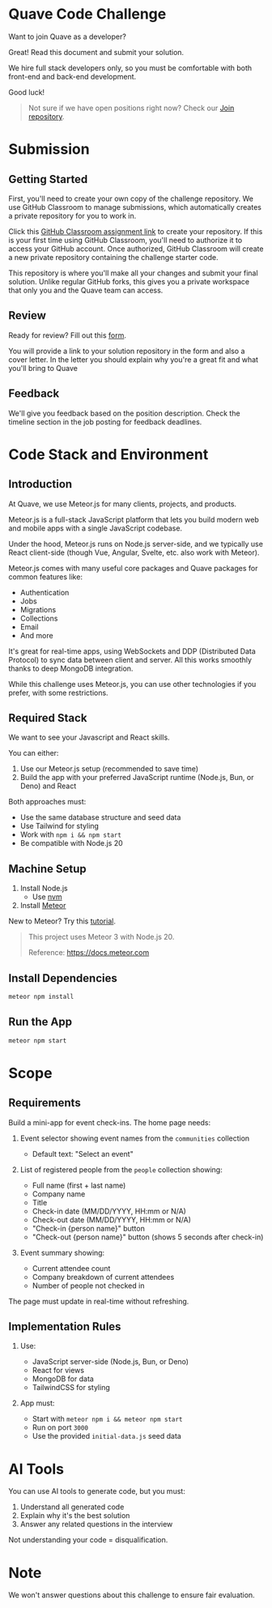 # Quave Code Challenge

Want to join Quave as a developer? 

Great! Read this document and submit your solution.

We hire full stack developers only, so you must be comfortable with both front-end and back-end development.

Good luck!

> Not sure if we have open positions right now? Check our [Join repository](https://github.com/quavedev/join/issues/).

# Submission

## Getting Started

First, you'll need to create your own copy of the challenge repository. We use GitHub Classroom to manage submissions, which automatically creates a private repository for you to work in.

Click this [GitHub Classroom assignment link](https://classroom.github.com/a/tPo4AdKE) to create your repository. If this is your first time using GitHub Classroom, you'll need to authorize it to access your GitHub account. Once authorized, GitHub Classroom will create a new private repository containing the challenge starter code.

This repository is where you'll make all your changes and submit your final solution. Unlike regular GitHub forks, this gives you a private workspace that only you and the Quave team can access.

## Review

Ready for review? Fill out this [form](https://forms.gle/m2FTwSG8bcMfhS3JA).

You will provide a link to your solution repository in the form and also a cover letter. In the letter you should explain why you're a great fit and what you'll bring to Quave

## Feedback

We'll give you feedback based on the position description. Check the timeline section in the job posting for feedback deadlines.

# Code Stack and Environment

## Introduction

At Quave, we use Meteor.js for many clients, projects, and products.

Meteor.js is a full-stack JavaScript platform that lets you build modern web and mobile apps with a single JavaScript codebase.

Under the hood, Meteor.js runs on Node.js server-side, and we typically use React client-side (though Vue, Angular, Svelte, etc. also work with Meteor).

Meteor.js comes with many useful core packages and Quave packages for common features like:
- Authentication
- Jobs
- Migrations
- Collections
- Email
- And more

It's great for real-time apps, using WebSockets and DDP (Distributed Data Protocol) to sync data between client and server. All this works smoothly thanks to deep MongoDB integration.

While this challenge uses Meteor.js, you can use other technologies if you prefer, with some restrictions.

## Required Stack

We want to see your Javascript and React skills.

You can either:
1. Use our Meteor.js setup (recommended to save time)
2. Build the app with your preferred JavaScript runtime (Node.js, Bun, or Deno) and React

Both approaches must:
- Use the same database structure and seed data
- Use Tailwind for styling
- Work with `npm i && npm start`
- Be compatible with Node.js 20

## Machine Setup

1. Install Node.js
   - Use [nvm](https://github.com/nvm-sh/nvm#installing-and-updating)
2. Install [Meteor](https://docs.meteor.com/install.html)

New to Meteor? Try this [tutorial](https://react-tutorial.meteor.com).

> This project uses Meteor 3 with Node.js 20.
>
> Reference: https://docs.meteor.com

## Install Dependencies

```bash
meteor npm install
```

## Run the App

```bash
meteor npm start
```

# Scope

## Requirements

Build a mini-app for event check-ins. The home page needs:

1. Event selector showing event names from the `communities` collection
   - Default text: "Select an event"

2. List of registered people from the `people` collection showing:
   - Full name (first + last name)
   - Company name
   - Title
   - Check-in date (MM/DD/YYYY, HH:mm or N/A)
   - Check-out date (MM/DD/YYYY, HH:mm or N/A)
   - "Check-in {person name}" button
   - "Check-out {person name}" button (shows 5 seconds after check-in)

3. Event summary showing:
   - Current attendee count
   - Company breakdown of current attendees
   - Number of people not checked in

The page must update in real-time without refreshing.

## Implementation Rules

1. Use:
   - JavaScript server-side (Node.js, Bun, or Deno)
   - React for views
   - MongoDB for data
   - TailwindCSS for styling

2. App must:
   - Start with `meteor npm i && meteor npm start`
   - Run on port `3000`
   - Use the provided `initial-data.js` seed data

# AI Tools

You can use AI tools to generate code, but you must:
1. Understand all generated code
2. Explain why it's the best solution
3. Answer any related questions in the interview

Not understanding your code = disqualification.

# Note

We won't answer questions about this challenge to ensure fair evaluation.
